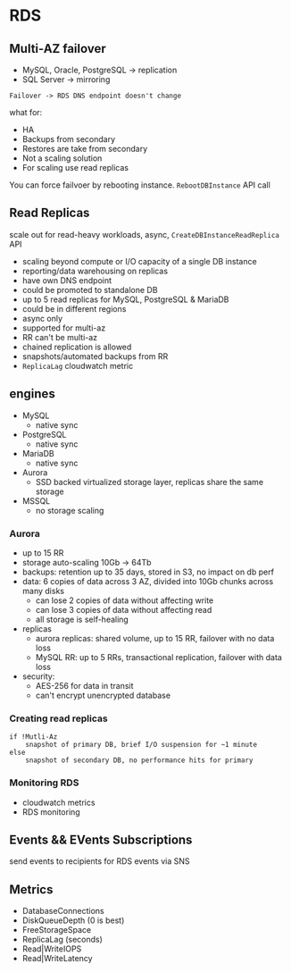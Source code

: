 # RDS

## Multi-AZ failover

- MySQL, Oracle, PostgreSQL -> replication
- SQL Server -> mirroring

`Failover -> RDS DNS endpoint doesn't change`

what for:
- HA
- Backups from secondary
- Restores are take from secondary
- Not a scaling solution
- For scaling use read replicas

You can force failvoer by rebooting instance. `RebootDBInstance` API call

## Read Replicas

scale out for read-heavy workloads, async, `CreateDBInstanceReadReplica` API

- scaling beyond compute or I/O capacity of a single DB instance
- reporting/data warehousing on replicas
- have own DNS endpoint
- could be promoted to standalone DB
- up to 5 read replicas for MySQL, PostgreSQL & MariaDB
- could be in different regions
- async only
- supported for multi-az
- RR can't be multi-az
- chained replication is allowed
- snapshots/automated backups from RR
- `ReplicaLag` cloudwatch metric

## engines

- MySQL
    - native sync
- PostgreSQL
    - native sync
- MariaDB
    - native sync
- Aurora
    * SSD backed virtualized storage layer, replicas share the same storage
- MSSQL
    * no storage scaling

### Aurora

- up to 15 RR
- storage auto-scaling 10Gb -> 64Tb
- backups: retention up to 35 days, stored in S3, no impact on db perf
- data: 6 copies of data across 3 AZ, divided into 10Gb chunks across many disks
    - can lose 2 copies of data without affecting write
    - can lose 3 copies of data without affecting read
    - all storage is self-healing
- replicas
    - aurora replicas: shared volume, up to 15 RR, failover with no data loss
    - MySQL RR: up to 5 RRs, transactional replication, failover with data loss
- security:
    - AES-256 for data in transit
    - can't encrypt unencrypted database

### Creating read replicas

```
if !Mutli-Az
    snapshot of primary DB, brief I/O suspension for ~1 minute
else
    snapshot of secondary DB, no performance hits for primary
```

### Monitoring RDS
* cloudwatch metrics
* RDS monitoring

## Events && EVents Subscriptions

send events to recipients for RDS events via SNS

## Metrics

- DatabaseConnections
- DiskQueueDepth (0 is best)
- FreeStorageSpace
- ReplicaLag (seconds)
- Read|WriteIOPS
- Read|WriteLatency
